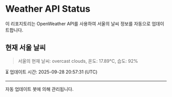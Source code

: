 
# Weather API Status

이 리포지토리는 OpenWeather API를 사용하여 서울의 날씨 정보를 자동으로 업데이트합니다.

## 현재 서울 날씨
> 서울의 현재 날씨: overcast clouds, 온도: 17.89°C, 습도: 92%

⏳ 업데이트 시간: 2025-09-28 20:57:31 (UTC)

---
자동 업데이트 봇에 의해 관리됩니다.
